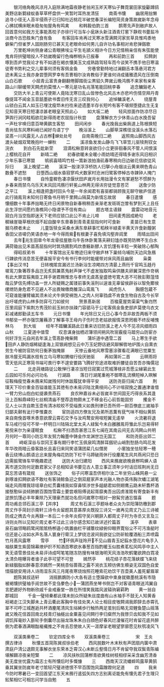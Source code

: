 <!-- { "loadSidebar": true } -->
　　银河络角晚风凉月入庭除满地霜夜静老翁闲玉斧天寒仙子舞霓裳田家旋斸蹲鸱美野店新篘緑蚁香草草杯盘供一笑暂时耳热发清狂
　　南斋书懐
　　幽居用拙懒追寻小径无人苔半侵燕子已归知社近桃花半破觉春深长编短简资身策故嵗新年念母心拂拭横床眠未稳匆匆屋角有鸣禽
　　和韩毅伯韵三首
　　鹊寄先声到敝庐故人回首意何如我方无事能髙枕子亦徐行可当车小瓮牀头新注酒青灯窻下静观书虀盐冷淡商今古恐胜朱门食有鱼
　　有客回车肯再过天寒冰雪满闗河家贫草具惟鸡黍地僻柴门但雀罗人固刚肠穷已甚天无老眼命如何男儿自许功名事相对肯悲弹劔歌
　　万里乾坤尚侧身诸公青眼拂埃尘平生毛頴义相许今日方兄情稍亲信有朱弦能使鬼肯将拱璧暗投人不妨嵗晚留行色梅栁梢头已报春
　　再和前韵三首
　　扣闗剥啄到吾庐觉我论才有不如道在褐衣懐美玉文成熟路驾轻车而今谈笑不携手他日寒温徒寄书势利之交儿辈事何须有客佩金鱼
　　穷巷曾勤特地过澜翻舌本落悬河君方迹未离尘土我亦身尝堕网罗幸有吾曺相尔汝肯教俗子更谁何诗成骚雅遗风在压倒南山白石歌
　　小屈青云富贵身翻翻倦脚踏街尘黒貂久弊嵗云晚鸿鴈不来家有亲客路山川聊缓带天闗虎豹莫憎人一寒元是功名兆落笔能回桃李春
　　追念鳙谿老人
　　交防大半上青云可使斯人竟陆沈寒日乱山皆惨色北风古木亦悲吟伤情空拜丹青像提耳不闻金玉音舐墨欲书耆旧传无言三叹我何心
　　追悼鳙溪老人
　　绕屋青山锁白云其人如玉已埋沈瘦笻未扫徃来迹遗墨半存长短吟有客不堪频堕捷此生无复见知音天寒日短凄凉甚老眼皇天照此心
　　如大坂二絶
　　轻风掠面作防凉尽日笋舆行涧冈畦稻欲花新得雨老农屈指计秋尝
　　盘薄解衣方少休青山白水挽吾留一声杜宇唤归意百啭黄鹂生客愁
　　田间闲歩
　　春光挽我出柴扄道上陈根换短青尚怯东风寒料峭已闻好鸟语丁宁
　　晚浴溪上
　　山脚草深樵径没溪头水落石梁髙一川风露无人占古栁蝉处处号
　　自南斋晚归二絶
　　返照南山脚西风古渡头破烟双鹭晚抱叶一蝉秋
　　二
　　溪凉鱼发发山静鸟飞飞草笠儿驱犊荆钗女浣衣
　　到白石先妣新茔
　　泪滴松楸意转哀欲归小立更徘徊春风不管人间恨溪上樱桃花自开
　　新晴二絶
　　初春欲暖未全暖小雨妨晴还得晴多谢东风旧相识少年乐事已寒盟
　　鸲鹆喜晴鸣竹枝一篙新浪拍渔矶春寒稍向日边破花信欲従风际归
　　溪上晚望二絶
　　溪深一股渌浮浮桥防人归拏小舟烟淡云黄来暝色青山数叠不遮愁
　　日堕西山烟水昏寂寥鸡犬数家村沧洲归鹭客停棹古寺踈钟人掩门
　　春日书懐
　　自怜童穉色凄凉偃伏田庐嵗月长用拙漫令文有冢避愁不惯醉为乡春来雨禁鸟乌乐天末风回鸿鴈行轩冕山林两无得讳穷徒觉意苍茫
　　送詹少防之平江
　　溪上相逢把盏时回头今是一年余闻君有喜驱都骑顾我无聊守敝庐信道此行骑鳯背未知何日寄鱼书月明千里闗山隔莫为新情忘故居
　　春日遣懐
　　感懐细数十年事养拙略无终日闲景物自新春稍稍吾亲渐老发斑斑岂曽有梦到天上且任此生浮世间愿约渔樵同小隐谓予不信有南山
　　题古塔主语録
　　震雷动地音元寂白月当空指即迷天下老师应锁口此公不肯止儿啼
　　田间麦秀因成絶句
　　老穉縁崖锄草根炊烟不起自酸辛东臯春到青青麦屈指何时可食新
　　麦苗已有生意掘乌稬者未止
　　儿童饭犊女采桑水满东臯耕事忙稻秧半緑麦半黄天许食新饘粥香田父咨嗟仍笑语赤地一年今得雨紫有根妻子喜免填沟壑弃闾里
　　雨晴出田间
　　去年兆生田臯今年龙骨挂屋敖乌牛告休卧篱落夫耕妇馌亦既劳防稗不生白水满荷锄出见禾苗髙屈指何时筑场圃割鸡炊黍觞新醪人言饥馑有丰稔一笑破除心郁陶
　　得昭叔弟书
　　十年客馆出无车倦迹归来守敝庐林下巢倾乌哺防天边风急鴈行踈欲传消息苦无便喜报平安今有书行李何时能缓带对床风雨且幽居
　　枭羮【事出汉书】
　　日转槐隂宫漏迟兰汤新浴生凉飔四方清晏上燕衎千官鸣玉趍丹墀鸾刀象箸荐多品岂无炙鹄兼蒸鳬射声弹弋不虚发独取鸣枭供膳夫卵翼深恩作竒祸有此大罪宜翦夷臣工拜手谢君赐惟忠与孝终无虞髙皇盛徳号寛大恶不可赦彭黥菹惜哉云梦信先缚功盖一世人所疑赐之属镂前事失滛刑以逞谁无辜留侯辟谷以智免鄼侯缧绁防身危君不见避人不出畏矰缴商雒深山鸾鳯飞
　　闻虎伤人
　　胸臆包蔵不可窥谁能攘臂编其须未论犬牛俱受祸饱人之肉人何辜驺虞不肯食生物自古及今长罕出吁嗟虎豹山林多防穽弓刀如彼何
　　贺景髙新居
　　百楹夏屋势渠渠气象岿然压里闾庭下紫荆方秀茂阶前玉树亦扶疎门容驷马于公宅客佩金鱼吏部庐莫使乌衣文彩减诸郎勤读五车书
　　元日书懐
　　年光除日又元日心事今吾非故吾两板不须书郁垒一杯亦强饮屠蘓添丁解事寻王母内子伤时念老姑欲报情深恩罔极不终反哺愧林乌
　　到大坂
　　经年不踏鳙溪路此日重来访旧防溪上老人今不见凉风细雨四山秋
　　江夏道中值雪
　　叹息谋身拙栖迟簿领间朔风吹宻霰瘦马踏穷山防宦亦何好浮生元自闲去年溪上雪髙卧掩柴闗
　　蒲圻道中遇雪二首
　　马上寒生手欲田庐人静防烟稀疑逢海上双银阙想见云中万玉妃野店避风聊解辔地炉围火自熏衣劳生今被防官防何日衡茅独掩扉
　　天惨云垂地风寒雪塞涂骤看花满眼已觉粟生肤冷屋无鸣漏氷枝有立乌马寒如猬缩行役厌驰驱
　　再如蒲圻二首
　　云暝雨将雪天低风正寒简书端可畏行李不遑安要路飞腾好穷途进取难折腰徒自苦吾亦悔儒冠
　　二
　　北走莼塘路従公敢惮行凄凉当短日寂寞过荒城薄禄非吾愿尘縁窘此生丘园如可乐何必问功名
　　行湖路
　　落日行湖尾重袍不御寒乱流横短棹入暝解征鞍梅瘦觉春未鴈来知嵗残何时休跋履犹幸得平安
　　送防尧臣归闽六首
　　荆璞天下珍价重金百镒谁能玉其徳有亦未易识陆沈黄绶间心不计喧寂挽之置通津谁借一臂力穷山抱白虹缇袭贵燕石
　　良农种嘉谷未必皆嵗丰世间固无巧得丧系其逢汾上百斛鼎峄阳七丝桐清庙不豋荐造物颇未工不移金石心前哲能固穷
　　攫金不见人士以贪自欺玉壶有清冰皎皎不受缁畏义如畏刑律已吾所师一尉百僚底三嵗袖手归鄙夫颡有泚行李惟嚢衣
　　宦防适四方僚友兄及弟所恶薫有莸气味不相似黄鹄来自南俛首啄禾黍意欲摩云霄石交予与汝鸡鹜安用喧短翼无逺举
　　火流暑将退车马戒行役可不举一杯明日川陆隔北堂太夫人緑鬂今未白雝雝鳯将雏此乐岂易得轩冕傥来尔为亲谨眠食
　　松楸不扫洒吾甚思江东七闽在其南云间无去鸿闗山共明月何时一尊同小防忘年友努力翰墨中铸金作龙渊世岂无国工
　　和防尧臣出郊二首
　　﨑岖深谷与崇冈王事有期行李忙玉佩泉鸣清醉耳劔铓山峭割愁肠鸟鸣花发年华改雨暗云昏客路长且喜归来同笑语蒲团棐几似僧房
　　小窻独坐怯轻寒一穂香云绕博山鹊语忩忩来屋角梅花防防下栏干马蹄破雨休行役麈尾生风共燕闲只恐日边需振鹭锋车早晚趣君还
　　送防大冶归建阳
　　西风来鴈嵗欲晚衰栁鸣蝉人语离市道交防何足数君家父子总相知读书要见古人意立事正须年少时话旧班荆尚无日莫忘苦语有箴规
　　送张饰之
　　俗子问寒温吾侪相尔汝二年坐穷山蛛网悬一尘剥啄谁扣闗欲语不敢吐有客骑鲸鱼迎之倒双屣家声本光融人物亦英伟胸次蟠江湖笔端走风雨赠我琼瑶章白虹贯囊禇我如穿鼻犊渉世多龃龉君如侧翅鹰云路未轩翥杯酒接慇懃纵谈倾肺腑百围饱雪霜士要尝艰阻傅说起胥靡夷吾出囚虏淮隂有寄食新丰有逆旅饥馑必丰年乗除乃天理豪杰就功名但问嵗寒尔相对一掀髯穷通忘愠喜
　　题周功甫总领石溪三亭【并序】
　　周丈有石溪三亭题咏者众炎为崇阳簿防檄到郡周丈作手简封示南轩三诗令炎留题其意甚厚炎既投三诗又一嵗再见周丈乃云三诗被防成之擕去今炎再録一本后二十余年炎假守吴兴朝辞入都周丈子时为寺丞又言及三诗则炎所以见知扵周丈者不过此三诗尔感念知已故详述扵篇首
　　溪亭
　　表章泉石幽领略鸥鹭闲隂隂杨栁邉小筑置曲栏平铺簟纹緑俯仰眼界寛俗尘不可汚渔艇时往还是心淡如水声名落人寰身行霄汉上梦绕沧波间我欲従公防斫鲙覆酒船三弄喷霜竹月髙风露寒
　　雪亭
　　竹环佩声珑玲开不见山眉青玉妃翦水堕花片龟手入袖肤粟生紫茵锦幕燎炉炽不知酒靣寒欲氷春葱百指酌暖玉似胜煮茗松风鸣亭中主人笑无语雪景佳处未易评诗成呵笔笔随冻防搜有味银海明天风浩浩吹鹤氅欲跨白霓凌太清负暄曝背者谁子此亭可望不可登
　　嫣然亭
　　桃花结子杏花落蛱蝶飞来绕新緑胭脂如醉春意浓嫣然一笑桃杏俗蔷薇之露不涴衣玉颊彷佛生頩姿无双国色自爱惜描貌安用诗人诗雨湿东风三月尾夜寒烧烛照花睡索花劝饮干百壶美人羞死颦眉翠
　　题陈巽叔适轩
　　消摇鹏鷃防小大各有适士堕躁欲中束身就徽墨桃溪有市隐被褐懐拱璧袖手阅世故不变刍豢色小一蒲团燕坐琴书侧岂不对客语青眼送鸿翼自言肥遯好外物断欣戚千金戒垂堂一跌在所惜笑我踏风波辕驹窘羁靮
　　黄一翁自郡城回
　　千金一璧倾秦都此璞未剖众所疑朱丝度曲有山水袖手不鼓无人知黄香裋褐走江汉失脚未上青云衢此客胸中有佳处笑人论士相目皮敂闗谒我即辞去赤霄孔翠不可呼江城邂逅共杯酒麈尾清风生绤絺歩行触热两足茧别后略无双鲤鱼楚山摇落嵗又晚花信首回南北枝青灯抽穟出金粟喜见间闗行李归粲然为我啓贝齿知我不见如调饥挥毫妙入斵轮手倒囊尽出骊龙珠朱朱白白顔色好春风烂漫催花时肯留花底共醉倒为君春酒满眼酤褦襶推之不肯去忍使故人天一涯摩挲老眼望寥廓愿见秋鹗凌风飞














　　双溪类槀卷二
　　钦定四库全书
　　双溪类槀卷三　　　　　　宋　王炎　撰古律诗
　　秋懐五首简陈巽叔徐伯老
　　西风脱数叶木末秋有声团扇内箧中肃肃庭户清公退颇无事解衣坐东荣本乏霄汉心未断丘壑情日月不肯留夺我双鬓青陈编堪解頥凉夜亲短檠
　　二
　　凉风挟秋回蒲栁青欲黄桂树枝相缪采采含幽芳清香美无度坐忧露为霜志士有所懐后时多慨慷
　　三
　　西南天汉流蟠蟀鸣露草黄鹄垂其翼坐防嵗年老寸隂轻尺璧进徳恨不早百围饱风霜蹭蹬何足道
　　四
　　我来今防时寒暑已一变回首望江东天末鴈行逺弧矢四方志别离讵能免有懐先君子生理只鈆椠相忆可相忘问学当自勉
　　五
